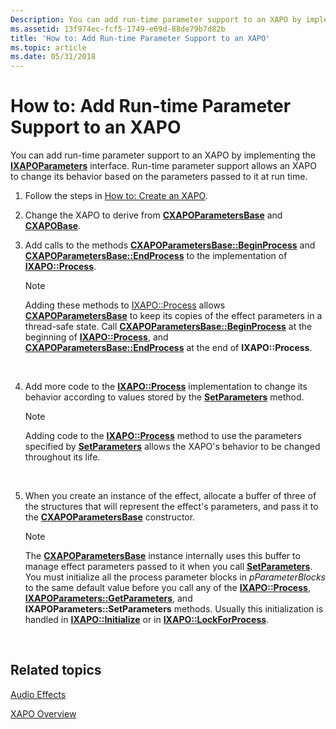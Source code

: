 ```yaml
---
Description: You can add run-time parameter support to an XAPO by implementing the IXAPOParameters interface. Run-time parameter support allows an XAPO to change its behavior based on the parameters passed to it at run time.
ms.assetid: 13f974ec-fcf5-1749-e69d-88de79b7d82b
title: 'How to: Add Run-time Parameter Support to an XAPO'
ms.topic: article
ms.date: 05/31/2018
---
```


# How to: Add Run-time Parameter Support to an XAPO

You can add run-time parameter support to an XAPO by implementing the [**IXAPOParameters**](/windows/desktop/api/XAPO/nn-xapo-ixapoparameters) interface. Run-time parameter support allows an XAPO to change its behavior based on the parameters passed to it at run time.

1.  Follow the steps in [How to: Create an XAPO](how-to--create-an-xapo.md).
2.  Change the XAPO to derive from [**CXAPOParametersBase**](/windows/desktop/api/XAPOBase/nl-xapobase-cxapoparametersbase) and [**CXAPOBase**](/windows/desktop/api/XAPOBase/nl-xapobase-cxapobase).
3.  Add calls to the methods [**CXAPOParametersBase::BeginProcess**](https://msdn.microsoft.com/library/Ee416384(v=VS.85).aspx) and [**CXAPOParametersBase::EndProcess**](https://msdn.microsoft.com/library/Ee416388(v=VS.85).aspx) to the implementation of [**IXAPO::Process**](https://msdn.microsoft.com/library/Ee418456(v=VS.85).aspx).

    > [!Note]  
    > Adding these methods to [IXAPO::Process](how-to--build-a-basic-audio-processing-graph.md) allows [**CXAPOParametersBase**](/windows/desktop/api/XAPOBase/nl-xapobase-cxapoparametersbase) to keep its copies of the effect parameters in a thread-safe state. Call [**CXAPOParametersBase::BeginProcess**](https://msdn.microsoft.com/library/Ee416384(v=VS.85).aspx) at the beginning of [**IXAPO::Process**](https://msdn.microsoft.com/library/Ee418456(v=VS.85).aspx), and [**CXAPOParametersBase::EndProcess**](https://msdn.microsoft.com/library/Ee416388(v=VS.85).aspx) at the end of **IXAPO::Process**.

     

4.  Add more code to the [**IXAPO::Process**](https://msdn.microsoft.com/library/Ee418456(v=VS.85).aspx) implementation to change its behavior according to values stored by the [**SetParameters**](https://msdn.microsoft.com/library/Ee418447(v=VS.85).aspx) method.

    > [!Note]  
    > Adding code to the [**IXAPO::Process**](https://msdn.microsoft.com/library/Ee418456(v=VS.85).aspx) method to use the parameters specified by [**SetParameters**](https://msdn.microsoft.com/library/Ee418447(v=VS.85).aspx) allows the XAPO's behavior to be changed throughout its life.

     

5.  When you create an instance of the effect, allocate a buffer of three of the structures that will represent the effect's parameters, and pass it to the [**CXAPOParametersBase**](/windows/desktop/api/XAPOBase/nl-xapobase-cxapoparametersbase) constructor.

    > [!Note]  
    > The [**CXAPOParametersBase**](/windows/desktop/api/XAPOBase/nl-xapobase-cxapoparametersbase) instance internally uses this buffer to manage effect parameters passed to it when you call [**SetParameters**](https://msdn.microsoft.com/library/Ee418447(v=VS.85).aspx). You must initialize all the process parameter blocks in *pParameterBlocks* to the same default value before you call any of the [**IXAPO::Process**](https://msdn.microsoft.com/library/Ee418456(v=VS.85).aspx), [**IXAPOParameters::GetParameters**](https://msdn.microsoft.com/library/Ee418443(v=VS.85).aspx), and **IXAPOParameters::SetParameters** methods. Usually this initialization is handled in [**IXAPO::Initialize**](https://msdn.microsoft.com/library/Ee418452(v=VS.85).aspx) or in [**IXAPO::LockForProcess**](https://msdn.microsoft.com/library/Ee418455(v=VS.85).aspx).

     

## Related topics

<dl> <dt>

[Audio Effects](audio-effects.md)
</dt> <dt>

[XAPO Overview](xapo-overview.md)
</dt> </dl>

 

 



